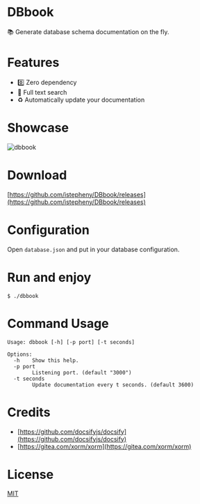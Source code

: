 # DBbook

📚 Generate database schema documentation on the fly.

# Features

- 0️⃣ Zero dependency
- 🔎 Full text search
- ♻ Automatically update your documentation

# Showcase
![dbbook](https://user-images.githubusercontent.com/19332324/76678390-6d743c00-6612-11ea-9d04-6e1564de919f.png)

# Download

[https://github.com/istepheny/DBbook/releases](https://github.com/istepheny/DBbook/releases)

# Configuration

Open `database.json` and put in your database configuration.

# Run and enjoy
```
$ ./dbbook
```

# Command Usage
```
Usage: dbbook [-h] [-p port] [-t seconds]

Options:
  -h    Show this help.
  -p port
        Listening port. (default "3000")
  -t seconds
        Update documentation every t seconds. (default 3600)
```

# Credits

- [https://github.com/docsifyjs/docsify](https://github.com/docsifyjs/docsify)
- [https://gitea.com/xorm/xorm](https://gitea.com/xorm/xorm)

# License

[MIT](https://github.com/istepheny/DBbook/blob/master/LICENSE)